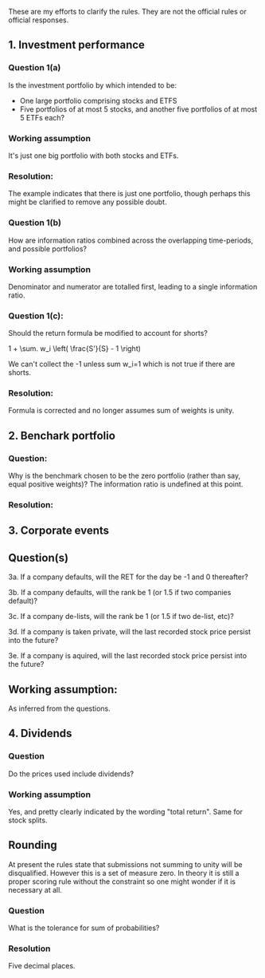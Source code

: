 These are my efforts to clarify the rules. They are not the official rules or official responses. 


## 1. Investment performance

### Question 1(a)

Is the investment portfolio by which intended to be:

 * One large portfolio comprising stocks and ETFS
 * Five portfolios of at most 5 stocks, and another five portfolios of at most 5 ETFs each? 

### Working assumption

It's just one big portfolio with both stocks and ETFs.  

### Resolution:

The example indicates that there is just one portfolio, though perhaps this might be clarified to remove any possible doubt.  

### Question 1(b)

How are information ratios combined across the overlapping time-periods, and possible portfolios? 

### Working assumption

Denominator and numerator are totalled first, leading to a single information ratio. 

### Question 1(c):

Should the return formula be modified to account for shorts? 

  1 + \sum.   w_i  \left( \frac{S'}{S} - 1 \right) 

We can't collect the -1 unless sum w_i=1 which is not true if there are shorts. 

### Resolution:

Formula is corrected and no longer assumes sum of weights is unity. 

## 2. Benchark portfolio

### Question:
Why is the benchmark chosen to be the zero portfolio (rather than say, equal positive weights)? The information ratio is undefined at this point. 

### Resolution: 


## 3. Corporate events

## Question(s)

   3a. If a company defaults, will the RET for the day be -1 and 0 thereafter? 

   3b. If a company defaults, will the rank be 1 (or 1.5 if two companies default)? 

   3c. If a company de-lists, will the rank be 1 (or 1.5 if two de-list, etc)? 

   3d. If a company is taken private, will the last recorded stock price persist into the future? 

   3e. If a company is aquired, will the last recorded stock price persist into the future? 

## Working assumption:

As inferred from the questions. 

## 4. Dividends

### Question

Do the prices used include dividends?

### Working assumption

Yes, and pretty clearly indicated by the wording "total return". Same for stock splits. 


## Rounding

At present the rules state that submissions not summing to unity will be disqualified. However this is a set of measure zero. In theory it is still a proper scoring rule without the constraint so one might wonder if it is necessary at all. 

### Question

What is the tolerance for sum of probabilities? 

### Resolution

Five decimal places. 





